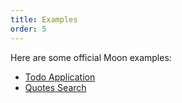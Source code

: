 ```yaml
---
title: Examples
order: 5
---
```


Here are some official Moon examples:

* [Todo Application](/play)
* <a href="/play#const%20items%20%3D%20%5B%22Don't%20worry%20about%20what%20anybody%20else%20is%20going%20to%20do.%20The%20best%20way%20to%20predict%20the%20future%20is%20to%20invent%20it.%22%2C%22Premature%20optimization%20is%20the%20root%20of%20all%20evil%20(or%20at%20least%20most%20of%20it)%20in%20programming.%22%2C%22Lisp%20has%20jokingly%20been%20called%20%5C%22the%20most%20intelligent%20way%20to%20misuse%20a%20computer%5C%22.%20I%20think%20that%20description%20is%20a%20great%20compliment%20because%20it%20transmits%20the%20full%20flavor%20of%20liberation%3A%20it%20has%20assisted%20a%20number%20of%20our%20most%20gifted%20fellow%20humans%20in%20thinking%20previously%20impossible%20thoughts.%22%2C%22Keep%20away%20from%20people%20who%20try%20to%20belittle%20your%20ambitions.%20Small%20people%20always%20do%20that%2C%20but%20the%20really%20great%20make%20you%20feel%20that%20you%2C%20too%2C%20can%20become%20great.%22%2C%22What%20Paul%20does%2C%20and%20does%20very%20well%2C%20is%20to%20take%20ideas%20and%20concepts%20that%20are%20beautiful%20in%20the%20abstract%2C%20and%20brings%20them%20down%20to%20a%20real%20world%20level.%20That's%20a%20rare%20talent%20to%20find%20in%20writing%20these%20days.%22%2C%22Since%20programmers%20create%20programs%20out%20of%20nothing%2C%20imagination%20is%20our%20only%20limitation.%20Thus%2C%20in%20the%20world%20of%20programming%2C%20the%20hero%20is%20the%20one%20who%20has%20great%20vision.%20Paul%20Graham%20is%20one%20of%20our%20contemporary%20heroes.%20He%20has%20the%20ability%20to%20embrace%20the%20vision%2C%20and%20to%20express%20it%20plainly.%20His%20works%20are%20my%20favorites%2C%20especially%20the%20ones%20describing%20language%20design.%20He%20explains%20secrets%20of%20programming%2C%20languages%2C%20and%20human%20nature%20that%20can%20only%20be%20learned%20from%20the%20hacker%20experience.%20This%20book%20shows%20you%20his%20great%20vision%2C%20and%20tells%20you%20the%20truth%20about%20the%20nature%20of%20hacking.%22%2C%22To%20follow%20the%20path%3A%20look%20to%20the%20master%2C%20follow%20the%20master%2C%20walk%20with%20the%20master%2C%20see%20through%20the%20master%2C%20become%20the%20master.%22%2C%22No%20problem%20should%20ever%20have%20to%20be%20solved%20twice.%22%2C%22Attitude%20is%20no%20substitute%20for%20competence.%22%2C%22It%20is%20said%20that%20the%20real%20winner%20is%20the%20one%20who%20lives%20in%20today%20but%20able%20to%20see%20tomorrow.%22%2C%22Fools%20ignore%20complexity.%20Pragmatists%20suffer%20it.%20Some%20can%20avoid%20it.%20Geniuses%20remove%20it.%22%2C%22A%20year%20spent%20in%20artificial%20intelligence%20is%20enough%20to%20make%20one%20believe%20in%20God.%22%2C%22Dealing%20with%20failure%20is%20easy%3A%20Work%20hard%20to%20improve.%20Success%20is%20also%20easy%20to%20handle%3A%20You've%20solved%20the%20wrong%20problem.%20Work%20hard%20to%20improve.%22%2C%22Within%20a%20computer%20natural%20language%20is%20unnatural.%22%2C%22You%20think%20you%20know%20when%20you%20learn%2C%20are%20more%20sure%20when%20you%20can%20write%2C%20even%20more%20when%20you%20can%20teach%2C%20but%20certain%20when%20you%20can%20program.%22%2C%22Adapting%20old%20programs%20to%20fit%20new%20machines%20usually%20means%20adapting%20new%20machines%20to%20behave%20like%20old%20ones.%22%2C%22A%20little%20learning%20is%20a%20dangerous%20thing.%22%2C%22Computer%20science%20education%20cannot%20make%20anybody%20an%20expert%20programmer%20any%20more%20than%20studying%20brushes%20and%20pigment%20can%20make%20somebody%20an%20expert%20painter.%22%2C%22Einstein%20argued%20that%20there%20must%20be%20simplified%20explanations%20of%20nature%2C%20because%20God%20is%20not%20capricious%20or%20arbitrary.%22%2C%22Students%20should%20be%20evaluated%20on%20how%20well%20they%20can%20achieve%20the%20goals%20they%20strived%20to%20achieve%20within%20a%20realistic%20context.%20Students%20need%20to%20learn%20to%20do%20things%2C%20not%20know%20things.%22%2C%22We%20remember%20what%20we%20learn%20when%20we%20care%20about%20performing%20better%20and%20when%20we%20believe%20that%20what%20we%20have%20been%20asked%20to%20do%20is%20representative%20of%20reality.%22%2C%22There%20really%20is%20no%20learning%20without%20doing.%22%2C%22We%20really%20have%20to%20get%20over%20the%20idea%20that%20some%20stuff%20is%20just%20worth%20knowing%20even%20if%20you%20never%20do%20anything%20with%20it.%20Human%20memories%20happily%20erase%20stuff%20that%20has%20no%20purpose%2C%20so%20why%20try%20to%20fill%20up%20children's%20heads%20with%20such%20stuff%3F%22%2C%22The%20only%20problems%20we%20can%20really%20solve%20in%20a%20satisfactory%20manner%20are%20those%20that%20finally%20admit%20a%20nicely%20factored%20solution.%22%2C%22The%20best%20way%20to%20learn%20to%20live%20with%20our%20limitations%20is%20to%20know%20them.%22%2C%22This%20challenge%2C%20viz.%20the%20confrontation%20with%20the%20programming%20task%2C%20is%20so%20unique%20that%20this%20novel%20experience%20can%20teach%20us%20a%20lot%20about%20ourselves.%20It%20should%20deepen%20our%20understanding%20of%20the%20processes%20of%20design%20and%20creation%2C%20it%20should%20give%20us%20better%20control%20over%20the%20task%20of%20organizing%20our%20thoughts.%20If%20it%20did%20not%20do%20so%2C%20to%20my%20taste%20we%20should%20no%20deserve%20the%20computer%20at%20all!%20%20It%20has%20allready%20taught%20us%20a%20few%20lessons%2C%20and%20the%20one%20I%20have%20chosen%20to%20stress%20in%20this%20talk%20is%20the%20following.%20We%20shall%20do%20a%20much%20better%20programming%20job%2C%20provided%20that%20we%20approach%20the%20task%20with%20a%20full%20appreciation%20of%20its%20tremenduous%20difficulty%2C%20provided%20that%20we%20stick%20to%20modest%20and%20elegant%20programming%20languages%2C%20provided%20that%20we%20respect%20the%20intrinsec%20limitations%20of%20the%20human%20mind%20and%20approach%20the%20task%20as%20Very%20Humble%20Programmers.%22%2C%22We%20now%20come%20to%20the%20decisive%20step%20of%20mathematical%20abstraction%3A%20we%20forget%20about%20what%20the%20symbols%20stand%20for.%20...%5BThe%20mathematician%5D%20need%20not%20be%20idle%3B%20there%20are%20many%20operations%20which%20he%20may%20carry%20out%20with%20these%20symbols%2C%20without%20ever%20having%20to%20look%20at%20the%20things%20they%20stand%20for.%22%2C%22An%20expert%20is%2C%20according%20to%20my%20working%20definition%20%5C%22someone%20who%20doesn't%20need%20to%20look%20up%20answers%20to%20easy%20questions%5C%22.%22%2C%22The%20programmer%20must%20seek%20both%20perfection%20of%20part%20and%20adequacy%20of%20collection.%22%2C%22Thus%2C%20programs%20must%20be%20written%20for%20people%20to%20read%2C%20and%20only%20incidentally%20for%20machines%20to%20execute.%22%2C%22We%20control%20complexity%20by%20building%20abstractions%20that%20hide%20details%20when%20appropriate.%20We%20control%20complexity%20by%20establishing%20conventional%20interfaces%20that%20enable%20us%20to%20construct%20systems%20by%20combining%20standard%2C%20well-understood%20pieces%20in%20a%20%5C%22mix%20and%20match%5C%22%20way.%20We%20control%20complexity%20by%20establishing%20new%20languages%20for%20describing%20a%20design%2C%20each%20of%20which%20emphasizes%20particular%20aspects%20of%20the%20design%20and%20deemphasizes%20others.%22%2C%22The%20acts%20of%20the%20mind%2C%20wherein%20it%20exerts%20its%20power%20over%20simple%20ideas%2C%20are%20chiefly%20these%20three%3A%201.%20Combining%20several%20simple%20ideas%20into%20one%20compound%20one%2C%20and%20thus%20all%20complex%20ideas%20are%20made.%202.%20The%20second%20is%20bringing%20two%20ideas%2C%20whether%20simple%20or%20complex%2C%20together%2C%20and%20setting%20them%20by%20one%20another%20so%20as%20to%20take%20a%20view%20of%20them%20at%20once%2C%20without%20uniting%20them%20into%20one%2C%20by%20which%20it%20gets%20all%20its%20ideas%20of%20relations.%203.%20The%20third%20is%20separating%20them%20from%20all%20other%20ideas%20that%20accompany%20them%20in%20their%20real%20existence%3A%20this%20is%20called%20abstraction%2C%20and%20thus%20all%20its%20general%20ideas%20are%20made.%22%2C%22Lisp%20programmers%20know%20the%20value%20of%20everything%20but%20the%20cost%20of%20nothing.%22%2C%22An%20interpreter%20raises%20the%20machine%20to%20the%20level%20of%20the%20user%20program%3B%20a%20compiler%20lowers%20the%20user%20program%20to%20the%20level%20of%20the%20machine%20language.%22%2C%22Everything%20should%20be%20made%20as%20simple%20as%20possible%2C%20but%20no%20simpler.%22%2C%22The%20great%20dividing%20line%20between%20success%20and%20failure%20can%20be%20expressed%20in%20five%20words%3A%20%5C%22I%20did%20not%20have%20time.%5C%22%22%2C%22When%20your%20enemy%20is%20making%20a%20very%20serious%20mistake%2C%20don't%20be%20impolite%20and%20disturb%20him.%22%2C%22A%20charlatan%20makes%20obscure%20what%20is%20clear%3B%20a%20thinker%20makes%20clear%20what%20is%20obscure.%22%2C%22There%20are%20two%20ways%20of%20constructing%20a%20software%20design%3B%20one%20way%20is%20to%20make%20it%20so%20simple%20that%20there%20are%20obviously%20no%20deficiencies%2C%20and%20the%20other%20way%20is%20to%20make%20it%20so%20complicated%20that%20there%20are%20no%20obvious%20deficiencies.%20The%20first%20method%20is%20far%20more%20difficult.%22%2C%22And%20if%20you%20go%20too%20far%20up%2C%20abstraction-wise%2C%20you%20run%20out%20of%20oxygen.%20Sometimes%20smart%20thinkers%20just%20don't%20know%20when%20to%20stop%2C%20and%20they%20create%20these%20absurd%2C%20all-encompassing%2C%20high-level%20pictures%20of%20the%20universe%20that%20are%20all%20good%20and%20fine%2C%20but%20don't%20actually%20mean%20anything%20at%20all.%22%2C%22The%20three%20chief%20virtues%20of%20a%20programmer%20are%3A%20Laziness%2C%20Impatience%20and%20Hubris.%22%2C%22All%20non-trivial%20abstractions%2C%20to%20some%20degree%2C%20are%20leaky.%22%2C%22XML%20wasn't%20designed%20to%20be%20edited%20by%20humans%20on%20a%20regular%20basis.%22%2C%22Premature%20abstraction%20is%20an%20equally%20grevious%20sin%20as%20premature%20optimization.%22%2C%22You%20can%20have%20premature%20generalization%20as%20well%20as%20premature%20optimization.%22%2C%22He%20causes%20his%20sun%20to%20rise%20on%20the%20evil%20and%20the%20good%2C%20and%20sends%20rain%20on%20the%20righteous%20and%20the%20unrighteous.%22%2C%22A%20language%20that%20doesn't%20affect%20the%20way%20you%20think%20about%20programming%2C%20is%20not%20worth%20knowing.%22%2C%22Men%20never%20do%20evil%20so%20completely%20and%20cheerfully%20as%20when%20they%20do%20it%20from%20religious%20conviction.%22%2C%22Everybody%20makes%20their%20own%20fun.%20If%20you%20don't%20make%20it%20yourself%2C%20it%20ain't%20fun%3B%20it's%20entertainment.%22%2C%22If%20we%20wish%20to%20count%20lines%20of%20code%2C%20we%20should%20not%20regard%20them%20as%20*lines%20produced*%20but%20as%20*lines%20spent*.%22%2C%22Sometimes%20a%20man%20with%20too%20broad%20a%20perspective%20reveals%20himself%20as%20having%20no%20real%20perspective%20at%20all.%20A%20man%20who%20tries%20too%20hard%20to%20see%20every%20side%20may%20be%20a%20man%20who%20is%20trying%20to%20avoid%20choosing%20any%20side.%20A%20man%20who%20tries%20too%20hard%20to%20seek%20a%20deeper%20truth%20may%20be%20trying%20to%20hide%20from%20the%20truth%20he%20already%20knows.%20%20That%20is%20not%20a%20sign%20of%20intellectual%20sophistication%20and%20%5C%22great%20thinking%5C%22.%20It%20is%20a%20demonstration%20of%20moral%20degeneracy%20and%20cowardice.%22%2C%22Omit%20needless%20words.%22%2C%22I%20have%20never%20met%20a%20man%20so%20ignorant%20that%20I%20couldn't%20learn%20something%20from%20him.%22%2C%22Philosophy%3A%20the%20finding%20of%20bad%20reasons%20for%20what%20one%20believes%20by%20instinct.%22%2C%22Of%20all%20tyrannies%20a%20tyranny%20sincerely%20exercised%20for%20the%20good%20of%20its%20victims%20may%20be%20the%20most%20oppressive.%20It%20may%20be%20better%20to%20live%20under%20robber%20barons%20than%20under%20omnipotent%20moral%20busybodies%2C%20The%20robber%20baron's%20cruelty%20may%20sometimes%20sleep%2C%20his%20cupidity%20may%20at%20some%20point%20be%20satiated%3B%20but%20those%20who%20torment%20us%20for%20own%20good%20will%20torment%20us%20without%20end%2C%20for%20they%20do%20so%20with%20the%20approval%20of%20their%20own%20conscience.%22%2C%22Fools!%20Don't%20they%20know%20that%20tears%20are%20a%20woman's%20most%20effective%20weapon%3F%22%2C%22It's%20like%20a%20condom%3B%20I'd%20rather%20have%20it%20and%20not%20need%20it%20than%20need%20it%20and%20not%20have%20it.%22%2C%22C%2B%2B%20is%20history%20repeated%20as%20tragedy.%20Java%20is%20history%20repeated%20as%20farce.%22%2C%22Simplicity%20takes%20effort.%20Genius%2C%20even.%22%2C%22Show%2C%20don't%20tell.%22%2C%22In%20God%20I%20trust%3B%20I%20will%20not%20be%20afraid.%20What%20can%20mortal%20man%20do%20to%20me%3F%22%2C%22Linux%20is%20only%20free%20if%20your%20time%20has%20no%20value.%22%2C%22Code%20is%20poetry.%22%2C%22If%20you%20choose%20not%20to%20decide%2C%20you%20still%20have%20made%20a%20choice.%22%2C%22Civilization%20advances%20by%20extending%20the%20number%20of%20important%20operations%20which%20we%20can%20perform%20without%20thinking%20about%20them.%22%2C%22The%20function%20of%20wisdom%20is%20to%20discriminate%20between%20good%20and%20evil.%22%2C%22The%20reason%20to%20do%20animation%20is%20caricature.%20Good%20caricature%20picks%20out%20the%20essense%20of%20the%20statement%20and%20removes%20everything%20else.%20It's%20not%20simply%20about%20reproducing%20reality%3B%20It's%20about%20bumping%20it%20up.%22%2C%22Mistakes%20were%20made.%22%2C%22I%20would%20rather%20be%20an%20optimist%20and%20be%20wrong%20than%20a%20pessimist%20who%20proves%20to%20be%20right.%20The%20former%20sometimes%20wins%2C%20but%20never%20the%20latter.%22%2C%22What%20is%20truth%3F%22%2C%22Life%20moves%20pretty%20fast.%20If%20you%20don't%20stop%20and%20look%20around%20once%20in%20a%20while%2C%20you%20could%20miss%20it.%22%2C%22Lisp%20is%20worth%20learning%20for%20the%20profound%20enlightenment%20experience%20you%20will%20have%20when%20you%20finally%20get%20it%3B%20that%20experience%20will%20make%20you%20a%20better%20programmer%20for%20the%20rest%20of%20your%20days%2C%20even%20if%20you%20never%20actually%20use%20Lisp%20itself%20a%20lot.%22%2C%22Any%20sufficiently%20complicated%20C%20or%20Fortran%20program%20contains%20an%20ad%20hoc%2C%20informally%20specified%2C%20bug-ridden%2C%20slow%20implementation%20of%20half%20of%20Common%20Lisp.%22%2C%22I%20was%20talking%20recently%20to%20a%20friend%20who%20teaches%20at%20MIT.%20His%20field%20is%20hot%20now%20and%20every%20year%20he%20is%20inundated%20by%20applications%20from%20would-be%20graduate%20students.%20%5C%22A%20lot%20of%20them%20seem%20smart%2C%5C%22%20he%20said.%20%5C%22What%20I%20can't%20tell%20is%20whether%20they%20have%20any%20kind%20of%20taste.%5C%22%22%2C%22The%20direct%20pursuit%20of%20happiness%20is%20a%20recipe%20for%20an%20unhappy%20life.%22%2C%22It's%20no%20trick%20for%20talented%20people%20to%20be%20interesting%2C%20but%20it's%20a%20gift%20to%20be%20interested.%20We%20want%20an%20organization%20filled%20with%20interested%20people.%22%2C%22Why%20teach%20drawing%20to%20accountants%3F%20Because%20drawing%20class%20doesn't%20just%20teach%20people%20to%20draw.%20It%20teaches%20them%20to%20be%20more%20observant.%20There's%20no%20company%20on%20earth%20that%20wouldn't%20benefit%20from%20having%20people%20become%20more%20observant.%22%2C%22All%20problems%20in%20computer%20science%20can%20be%20solved%20by%20another%20level%20of%20indirection.%22%2C%22A%20designer%20knows%20he%20has%20arrived%20at%20perfection%20not%20when%20there%20is%20no%20longuer%20anything%20to%20add%2C%20but%20when%20there%20is%20no%20longuer%20anything%20to%20take%20away.%22%2C%22For%20the%20things%20we%20have%20to%20learn%20before%20we%20can%20do%20them%2C%20we%20learn%20by%20doing%20them.%22%2C%22There%20are%20many%20ways%20to%20avoid%20success%20in%20life%2C%20but%20the%20most%20sure-fire%20just%20might%20be%20procrastination.%22%2C%22PI%20seconds%20is%20a%20nanocentury.%22%2C%22A%20non%20negative%20binary%20integer%20value%20x%20is%20a%20power%20of%202%20iff%20(x%20%26%20(x-1))%20is%200%20using%202's%20complement%20arithmetic.%22%2C%22While%20I%E2%80%99ve%20always%20appreciated%20beautiful%20code%2C%20I%20share%20Jonathan%E2%80%99s%20concern%20about%20studying%20it%20too%20much.%20I%20think%20studying%20beauty%20in%20music%20and%20painting%20has%20led%20us%20to%20modern%20classical%20music%20and%20painting%20that%20the%20majority%20of%20us%20just%20don%E2%80%99t%20get.%20Beauty%20can%20be%20seen%20when%20it%20emerges%2C%20but%20isn%E2%80%99t%20something%20to%20strive%20for%20in%20isolation%20of%20a%20larger%20context.%20In%20the%20software%20world%2C%20the%20larger%20context%20would%20be%20the%20utility%20of%20the%20software%20to%20the%20end%20user.%22%2C%22Dont%20give%20users%20the%20opportunity%20to%20lock%20themselves.%22%2C%22Any%20fool%20can%20make%20the%20simple%20complex%2C%20only%20a%20smart%20person%20can%20make%20the%20complex%20simple.%22%2C%22To%20do%20something%20well%20you%20have%20to%20love%20it.%20So%20to%20the%20extent%20you%20can%20preserve%20hacking%20as%20something%20you%20love%2C%20you're%20likely%20to%20do%20it%20well.%20Try%20to%20keep%20the%20sense%20of%20wonder%20you%20had%20about%20programming%20at%20age%2014.%20If%20you're%20worried%20that%20your%20current%20job%20is%20rotting%20your%20brain%2C%20it%20probably%20is.%22%2C%22-%20If%20you%20give%20him%20a%20penny%20for%20his%20thoughts%2C%20you'd%20get%20change.%20-%20Not%20the%20sharpest%20knife%20in%20the%20drawer.%20-%20A%20prime%20candidate%20for%20natural%20deselection.%22%2C%22What%20I%20didn't%20understand%20was%20that%20the%20value%20of%20some%20new%20acquisition%20wasn't%20the%20difference%20between%20its%20retail%20price%20and%20what%20I%20paid%20for%20it.%20It%20was%20the%20value%20I%20derived%20from%20it.%20Stuff%20is%20an%20extremely%20illiquid%20asset.%20Unless%20you%20have%20some%20plan%20for%20selling%20that%20valuable%20thing%20you%20got%20so%20cheaply%2C%20what%20difference%20does%20it%20make%20what%20it's%20%5C%22worth%3F%5C%22%20The%20only%20way%20you're%20ever%20going%20to%20extract%20any%20value%20from%20it%20is%20to%20use%20it.%20And%20if%20you%20don't%20have%20any%20immediate%20use%20for%20it%2C%20you%20probably%20never%20will.%22%2C%22Only%20bad%20designers%20blame%20their%20failings%20on%20the%20users.%22%2C%22Humans%20aren't%20rational.%20They%20rationalize.%20And%20I%20don't%20just%20mean%20%5C%22some%20of%20them%5C%22%20or%20%5C%22other%20people%5C%22.%20I'm%20talking%20about%20everyone.%20We%20have%20a%20%5C%22logic%20engine%5C%22%20in%20our%20brains%2C%20but%20for%20the%20most%20part%2C%20it's%20not%20the%20one%20in%20the%20driver's%20seat.%22%2C%22What%20do%20Americans%20look%20for%20in%20a%20car%3F%20I've%20heard%20many%20answers%20when%20I've%20asked%20this%20question.%20The%20answers%20include%20excellent%20safety%20ratings%2C%20great%20gas%20mileage%2C%20handling%2C%20and%20cornering%20ability%2C%20among%20others.%20I%20don't%20believe%20any%20of%20these.%20That's%20because%20the%20first%20principle%20of%20the%20Culture%20Code%20is%20that%20the%20only%20effective%20way%20to%20understand%20what%20people%20truly%20mean%20is%20to%20ignore%20what%20they%20say.%20This%20is%20not%20to%20suggest%20that%20people%20intentionally%20lie%20or%20misrepresent%20themselves.%20What%20it%20means%20is%20that%2C%20when%20asked%20direct%20questions%20about%20their%20interests%20and%20preferences%2C%20people%20tend%20to%20give%20answers%20they%20believe%20the%20questioner%20wants%20to%20hear.%20Again%2C%20this%20is%20not%20because%20they%20intend%20to%20mislead.%20It%20is%20because%20people%20respond%20to%20these%20questions%20with%20their%20cortexes%2C%20the%20parts%20of%20their%20brains%20that%20control%20intelligence%20rather%20than%20emotion%20or%20instinct.%20They%20ponder%20a%20question%2C%20they%20process%20a%20question%2C%20and%20when%20they%20deliver%20an%20answer%2C%20it%20is%20the%20product%20of%20deliberation.%20They%20believe%20they%20are%20telling%20the%20truth.%20A%20lie%20detector%20would%20confirm%20this.%20In%20most%20cases%2C%20however%2C%20they%20aren't%20saying%20what%20they%20mean.%22%2C%22When%20all%20you%20have%20is%20a%20hammer%2C%20everything%20looks%20like%20a%20nail.%22%2C%22Good%20coders%20code%2C%20great%20reuse.%22%2C%22The%20lesson%20of%20the%20story%20might%20appear%20to%20be%20that%20self-interested%20and%20ambitious%20people%20in%20power%20are%20often%20the%20cause%20of%20wastefulness%20in%20developing%20countries.%20But%20self-interested%20and%20ambitious%20people%20are%20in%20positions%20of%20power%2C%20great%20and%20small%2C%20all%20over%20the%20world.%20In%20many%20places%2C%20they%20are%20restrained%20by%20the%20law%2C%20the%20press%2C%20and%20democratic%20opposition.%20Cameroon's%20tragedy%20is%20that%20there%20is%20nothing%20to%20hold%20self-interest%20in%20check.%22%2C%22To%20solve%20your%20problems%20you%20must%20learn%20new%20skills%2C%20adapt%20new%20thought%20patterns%2C%20and%20become%20a%20different%20person%20than%20you%20were%20before%20that%20problem.%20%20God%20has%20crafted%20you%20for%20success.%20In%20the%20middle%20of%20every%20adversity%20lie%20your%20best%20opportunities.%20Discover%20it%2C%20build%20upon%20it%20and%20move%20forward%20in%20your%20journey%20to%20live%20an%20extraordinary%20life.%20%20You%20owe%20it%20to%20yourself%20to%20live%20a%20great%20life.%20Don%E2%80%99t%20let%20negative%20thoughts%20pull%20you%20down.%20Be%20grateful%20and%20open%20to%20learn%20and%20grow.%22%2C%22If%20there%20is%20a%20will%2C%20there%20is%20a%20way.%22%2C%22Having%20large%20case%20statements%20in%20an%20object-oriented%20language%20is%20a%20sure%20sign%20your%20design%20is%20flawed.%22%2C%22Being%20a%20programmer%20is%20the%20same%20way.%20The%20only%20way%20to%20be%20a%20good%20programmer%20is%20to%20write%20code.%20When%20you%20realize%20you%20haven't%20been%20writing%20much%20code%20lately%2C%20and%20it%20seems%20like%20all%20you%20do%20is%20brag%20about%20code%20you%20wrote%20in%20the%20past%2C%20and%20people%20start%20looking%20at%20you%20funny%20while%20you're%20shooting%20your%20mouth%20off%2C%20realize%20it's%20because%20they%20know.%20They%20might%20not%20even%20know%20they%20know%2C%20but%20they%20know.%20So%2C%20yes%2C%20doing%20what%20you%20love%20brings%20success%2C%20and%20by%20all%20means%2C%20throw%20yourself%20a%20nice%20big%20party%2C%20buy%20yourself%20a%20nice%20car%2C%20soak%20up%20the%20adulation%20of%20an%20adoring%20crowd.%20Then%20shut%20the%20fuck%20up%20and%20get%20back%20to%20work.%22%2C%22Another%20feature%20about%20this%20guy%20is%20his%20low%20threshold%20of%20boredom.%20He'll%20pick%20up%20on%20a%20task%20and%20work%20frantically%20at%20it%2C%20accomplishing%20wonders%20in%20a%20short%20time%20and%20then%20get%20bored%20and%20drop%20it%20before%20its%20properly%20finished.%20He'll%20do%20nothing%20but%20strum%20his%20guitar%20and%20lie%20around%20in%20bed%20for%20several%20days%20after.%20%20Thats%20also%20part%20of%20the%20pattern%20too%3B%20periods%20of%20frenetic%20activity%20followed%20by%20periods%20of%20melancholia%2C%20withdrawal%20and%20inactivity.%20This%20is%20a%20bipolar%20personality.%22%2C%22My%20dream%20is%20that%20people%20adopt%20it%20on%20its%20own%20merits.%20We're%20not%20trying%20to%20bend%20Ruby%20on%20Rails%20to%20fit%20the%20enterprise%2C%20we're%20encouraging%20enterprises%20to%20bend%20to%20Ruby%20on%20Rails.%20Come%20if%20you%20like%20it%2C%20stay%20away%20if%20you%20don't.%20We're%20not%20going%20head%20over%20heels%20to%20accommodate%20the%20enterprise%20or%20to%20lure%20them%20away%20from%20Java.%20That's%20how%20you%20end%20up%20with%20Java%2C%20if%20you%20start%20bending%20to%20special%20interest%20groups.%22%2C%22New%20eyes%20have%20X-ray%20vision.%20%20%5Bsomeone%20that%20hasn't%20written%20it%20is%20more%20likely%20to%20spot%20the%20bug.%20%5C%22someone%5C%22%20can%20be%20you%20after%20a%20break%5D%22%2C%22So%20-%20what%20are%20the%20most%20important%20problems%20in%20software%20engineering%3F%20I%E2%80%99d%20answer%20%E2%80%9Cdealing%20with%20complexity%E2%80%9D.%22%2C%22So%20the%20mere%20constraint%20of%20staying%20in%20regular%20contact%20with%20us%20will%20push%20you%20to%20make%20things%20happen%2C%20because%20otherwise%20you'll%20be%20embarrassed%20to%20tell%20us%20that%20you%20haven't%20done%20anything%20new%20since%20the%20last%20time%20we%20talked.%22%2C%22The%20choice%20of%20the%20university%20is%20mostly%20important%20for%20the%20piece%20of%20paper%20you%20get%20at%20the%20end.%20The%20education%20you%20get%20depends%20on%20you.%22%2C%22Remember%20that%20you%20are%20humans%20in%20the%20first%20place%20and%20only%20after%20that%20programmers.%22%2C%22Humans%20differ%20from%20animals%20to%20the%20degree%20that%20they%20are%20not%20merely%20an%20end%20result%20of%20their%20conditioning%2C%20but%20are%20able%20to%20reflect%20on%20their%20experiences%20and%20strategies%2C%20and%20apply%20insight%20to%20make%20changes%20in%20the%20way%20they%20live%20to%20modify%20the%20outcome.%22%2C%22As%20builders%20and%20creators%20finding%20the%20perfect%20solution%20should%20not%20be%20our%20main%20goal.%20We%20should%20find%20the%20perfect%20problem.%22%2C%22Just%20like%20carpentry%2C%20measure%20twice%20cut%20once.%22%2C%22The%20good%20thing%20about%20reinventing%20the%20wheel%20is%20that%20you%20get%20a%20round%20one.%22%2C%22I%20feel%20it%20is%20everybodies%20obligation%20to%20reach%20for%20the%20best%20in%20themselves%20and%20use%20that%20for%20the%20interest%20of%20mankind.%22%2C%22Abstraction%20is%20a%20form%20of%20data%20compression%3A%20absolutely%20necessary%2C%20because%20human%20short-term%20memory%20is%20so%20small%2C%20but%20the%20critically%20important%20aspect%20of%20abstraction%20is%20the%20algorithm%20that%20gets%20you%20from%20the%20name%20back%20to%20the%20%5C%22uncompressed%5C%22%20details.%22%2C%22Have%20you%20ever%20noticed%20that%20when%20you%20sit%20down%20to%20write%20something%2C%20half%20the%20ideas%20that%20end%20up%20in%20it%20are%20ones%20you%20thought%20of%20while%20writing%20it%3F%20The%20same%20thing%20happens%20with%20software.%20Working%20to%20implement%20one%20idea%20gives%20you%20more%20ideas.%22%2C%22In%20general%2C%20we%20can%20think%20of%20data%20as%20defined%20by%20some%20collection%20of%20selectors%20and%20constructors%2C%20together%20with%20specified%20conditions%20that%20these%20procedures%20must%20fulfill%20in%20order%20to%20be%20a%20valid%20representation.%22%2C%22Resume%20writing%20is%20just%20like%20dating%2C%20or%20applying%20for%20a%20bank%20loan%2C%20in%20that%20nobody%20wants%20you%20if%20you're%20desperate.%22%2C%22Mastering%20isn%E2%80%99t%20a%20survival%20instinct%3B%20it%E2%80%99s%20an%20urge%20to%20excel.%20Mastering%20is%20one%20of%20the%20experiences%20that%20delineates%20us%20from%20animals.%20It%20is%20striving%20to%20be%20more%20tomorrow%20than%20we%20are%20today%3B%20to%20perfectly%20pitch%20the%20ball%20over%20home%20plate%3B%20to%20craft%20the%20perfect%20sentence%20in%20an%20article%3B%20to%20open%20the%20oven%20and%20feel%20the%20warm%2C%20richly-scented%20cloud%20telling%20you%20dinner%20is%20going%20to%20be%20absolutely%20extraordinary.%20We%20humans%20crave%20perfection%2C%20to%20be%20masters%20of%20our%20domain%2C%20to%20distinguish%20ourselves%20by%20sheer%20skill%20and%20prowess.%22%2C%22It(mastering)%E2%80%99s%20knowing%20what%20you%20are%20doing.%22%2C%22Well%20then.%20How%20could%20you%20possibly%20live%20without%20automated%20refactoring%20tools%3F%20How%20else%20could%20you%20coordinate%20the%20caterpillar-like%20motions%20of%20all%20Java%E2%80%99s%20identical%20tiny%20legs%2C%20its%20thousands%20of%20similar%20parts%3F%20I%E2%80%99ll%20tell%20you%20how%3A%20Ruby%20is%20a%20butterfly.%22%2C%22You%20will%20never%20become%20a%20Great%20Programmer%20until%20you%20acknowledge%20that%20you%20will%20always%20be%20a%20Terrible%20Programmer.%20You%20will%20remain%20a%20Great%20Programmer%20for%20only%20as%20long%20as%20you%20acknowledge%20that%20you%20are%20still%20a%20Terrible%20Programmer.%22%2C%22If%20I%20tell%20you%20I'm%20good%2C%20you%20would%20probably%20think%20I'm%20boasting.%20If%20I%20tell%20you%20I'm%20no%20good%2C%20you%20know%20I'm%20lying.%22%2C%22Let%20me%20try%20to%20get%20this%20straight%3A%20Lisp%20is%20a%20language%20for%20describing%20algorithms.%20This%20was%20JohnMcCarthy's%20original%20purpose%2C%20anyway%3A%20to%20build%20something%20more%20convenient%20than%20a%20Turing%20machine.%20Lisp%20is%20not%20about%20file%2C%20socket%20or%20GUI%20programming%20-%20Lisp%20is%20about%20expressive%20power.%20(For%20example%2C%20you%20can%20design%20multiple%20object%20systems%20for%20Lisp%2C%20in%20Lisp.%20Or%20implement%20the%20now-fashionable%20AOP.%20Or%20do%20arbitrary%20transformations%20on%20parsed%20source%20code.)%20If%20you%20don't%20value%20expressive%20power%2C%20Lisp%20ain't%20for%20you.%20I%2C%20personally%2C%20would%20prefer%20Lisp%20to%20not%20become%20mainstream%3A%20this%20would%20necessarily%20involve%20a%20dumbing%20down.%22%2C%22If%20something%20isn%E2%80%99t%20working%2C%20you%20need%20to%20look%20back%20and%20figure%20out%20what%20got%20you%20excited%20in%20the%20first%20place.%22%2C%22Pay%20attention%20to%20opportunity%20cost%20at%20all%20times.%20Doing%20one%20thing%20means%20not%20doing%20other%20things.%20This%20is%20a%20form%20of%20risk%20that%20is%20very%20easy%20to%20ignore%2C%20to%20your%20detriment.%22%2C%22Seize%20any%20opportunity%2C%20or%20anything%20that%20looks%20like%20opportunity.%20They%20are%20rare%2C%20much%20rarer%20than%20you%20think...%22%2C%22I%20think%20that%20a%20lot%20of%20programmers%20are%20ignoring%20an%20important%20point%20when%20people%20talk%20about%20reducing%20code%20repetition%20on%20large%20projects.%20Part%20of%20the%20idea%20is%20that%20large%20projects%20are%20intrinsically%20*wrong*.%20That%20you%20should%20be%20looking%20at%20making%20a%20number%20of%20smaller%20projects%20that%20are%20composable%2C%20even%20if%20you%20never%20end%20up%20reusing%20one%20of%20those%20smaller%20projects%20elsewhere.%22%2C%22We%20tend%20to%20seek%20easy%2C%20single-factor%20explanations%20of%20success.%20For%20most%20important%20things%2C%20though%2C%20success%20actually%20requires%20avoiding%20many%20separate%20causes%20of%20failure.%22%2C%22Things%20which%20matter%20most%20must%20never%20be%20at%20the%20mercy%20of%20things%20which%20matter%20least.%22%2C%22I%20think%20the%20root%20of%20your%20mistake%20is%20saying%20that%20macros%20don't%20scale%20to%20larger%20groups.%20The%20real%20truth%20is%20that%20macros%20don't%20scale%20to%20stupider%20groups.%22%2C%22Argue%20with%20idiots%2C%20and%20you%20become%20an%20idiot.%20If%20you%20compete%20with%20slaves%20you%20become%20a%20slave.%22%2C%22Always%20dive%20down%20into%20a%20problem%20and%20get%20your%20hands%20on%20the%20deepest%20issue%20behind%20the%20problem.%20All%20other%20considerations%20are%20to%20dismissed%20as%20%5C%22engineering%20details%5C%22%3B%20they%20can%20be%20sorted%20out%20after%20the%20basic%20problem%20has%20been%20solved.%22%2C%22Don't%20have%20good%20ideas%20if%20you%20aren't%20willing%20to%20be%20responsible%20for%20them.%22%2C%22It%20is%20impossible%20to%20sharpen%20a%20pencil%20with%20a%20blunt%20axe.%20It%20is%20equally%20vain%20to%20try%20to%20do%20it%20with%20ten%20blunt%20axes%20instead.%22%2C%22If%20we%20wish%20to%20count%20lines%20of%20code%2C%20we%20should%20not%20regard%20them%20as%20lines%20produced%20but%20as%20lines%20spent.%22%2C%22The%20most%20damaging%20phrase%20in%20the%20language%20is%2C%20It's%20always%20been%20done%20that%20way.%22%2C%22Getting%20back%20to%20failing%20early%2C%20I've%20learned%20it's%20important%20to%20completely%20fail.%20Get%20fired.%20Shoot%20the%20project%2C%20then%20burn%20its%20corpse.%20Melt%20the%20CVS%20repository%20and%20microwave%20the%20backup%20CDs.%20When%20things%20go%20wrong%2C%20I've%20often%20tried%20to%20play%20the%20hero%20from%20start%20to%20finish.%20Guess%20what%3F%20Some%20projects%20are%20doomed%20no%20matter%20what.%20Some%20need%20skills%20I%20don't%20possess.%20And%20some%20need%20a%20fresh%20face.%22%2C%22The%20only%20thing%20a%20man%20should%20ever%20be%20100%25%20convinced%20of%20is%20his%20own%20ignorance.%22%2C%22The%20best%20people%20and%20organizations%20have%20the%20attitude%20of%20wisdom%3A%20The%20courage%20to%20act%20on%20what%20they%20know%20right%20now%20and%20the%20humility%20to%20change%20course%20when%20they%20find%20better%20evidence.%20The%20quest%20for%20management%20magic%20and%20breakthrough%20ideas%20is%20overrated%3B%20being%20a%20master%20of%20the%20obvious%20is%20underrated.%20Jim%20Maloney%20is%20right%3A%20Work%20is%20an%20overrated%20activity%22%2C%22In%20theory%2C%20there%E2%80%99s%20no%20difference%20between%20theory%20and%20practice.%20But%20in%20practice%2C%20there%20is.%22%2C%22Act%20from%20reason%2C%20and%20failure%20makes%20you%20rethink%20and%20study%20harder.%20Act%20from%20faith%2C%20and%20failure%20makes%20you%20blame%20someone%20and%20push%20harder.%22%2C%22Measure%20everything%20you%20can%20about%20the%20product%2C%20and%20you'll%20start%20seeing%20patterns.%22%2C%22Quality%20of%20the%20people%20is%20better%20than%20the%20quality%20of%20the%20business%20idea.%20Crappy%20people%20can%20screw%20up%20the%20best%20idea%20in%20the%20world.%22%2C%22The%20only%20constant%20in%20the%20world%20of%20hi-tech%20is%20change.%22%2C%22Write%20it%20properly%20first.%20It's%20easier%20to%20make%20a%20correct%20program%20fast%2C%20than%20to%20make%20a%20fast%20program%20correct.%22%2C%22You%20can%E2%80%99t%20get%20to%20version%20500%20if%20you%20don%E2%80%99t%20start%20with%20a%20version%201.%22%2C%22The%20wonderful%20and%20frustrating%20thing%20about%20understanding%20yourself%20is%20that%20nobody%20can%20do%20it%20for%20you.%22%2C%22When%20you%20have%20eliminated%20the%20impossible%2C%20whatever%20remains%2C%20however%20improbable%2C%20must%20be%20the%20truth.%22%2C%22In%20order%20to%20understand%20what%20another%20person%20is%20saying%2C%20you%20must%20assume%20that%20it%20is%20true%20and%20try%20to%20find%20out%20what%20it%20could%20be%20true%20of.%22%2C%22A%C2%A0journey%C2%A0of%C2%A0a%C2%A0thousand%C2%A0miles%C2%A0must%C2%A0begin%C2%A0with%C2%A0a%C2%A0single%C2%A0step.%22%2C%22C%E2%80%99s%20great%20for%20what%20it%E2%80%99s%20great%20for.%22%2C%22There%20is%20one%20meaning%20%5Bfor%20static%20in%20C%5D%3A%20a%20global%20variable%20that%20is%20invisible%20outside%20the%20current%20scope%2C%20be%20it%20a%20function%20or%20a%20file.%22%2C%22Processors%20don't%20get%20better%20so%20that%20they%20can%20have%20more%20free%20time.%20Processors%20get%20better%20so%20_you_%20can%20have%20more%20free%20time.%22%2C%22Understanding%20why%20C%2B%2B%20is%20the%20way%20it%20is%20helps%20a%20programmer%20use%20it%20well.%20A%20deep%20understanding%20of%20a%20tool%20is%20essential%20for%20an%20expert%20craftsman.%22%2C%22No%20art%2C%20however%20minor%2C%20demands%20less%20than%20total%20dedication%20if%20you%20want%20to%20excel%20in%20it.%22%2C%22The%20minute%20you%20put%20the%20blame%20on%20someone%20else%20you%E2%80%99ve%20switch%20things%20from%20being%20a%20problem%20you%20can%20control%20to%20a%20problem%20outside%20of%20your%20control.%22%2C%22State%20is%20the%20root%20of%20all%20evil.%20In%20particular%20functions%20with%20side%20effects%20should%20be%20avoided.%22%2C%22It%20is%20better%20to%20be%20quiet%20and%20thought%20a%20fool%20than%20to%20open%20your%20mouth%20and%20remove%20all%20doubt.%22%2C%22A%20tail%20call%20allows%20a%20function%20to%20return%20the%20result%20of%20another%20function%20without%20leaving%20an%20entry%20on%20the%20stack.%20Tail%20recursion%20is%20a%20specific%20case%20of%20tail%20calling.%22%2C%22Simplicity%20means%20the%20achievement%20of%20maximum%20effect%20with%20minimum%20means.%22%2C%22Normality%20is%20the%20route%20to%20nowhere.%22%2C%22The%20problem%20is%20that%20Microsoft%20just%20has%20no%20taste.%20And%20I%20don't%20mean%20that%20in%20a%20small%20way%2C%20I%20mean%20that%20in%20a%20big%20way.%22%2C%22Do%20you%20want%20to%20sell%20sugared%20water%20all%20your%20life%20or%20do%20you%20want%20to%20change%20the%20world%3F%22%2C%221%20-%20Creativity%20and%20innovation%20always%20build%20on%20the%20past.%202%20-%20The%20past%20always%20tries%20to%20control%20the%20creativity%20that%20builds%20on%20it.%203%20-%20Free%20societies%20enable%20the%20future%20by%20limiting%20the%20past.%204%20-%20Ours%20is%20less%20and%20less%20a%20free%20society.%22%2C%22Good%20work%20is%20no%20done%20by%20%E2%80%98humble%E2%80%99%20men.%22%2C%22Simplicity%20and%20pragmatism%20beat%20complexity%20and%20theory%20any%20day.%22%2C%22The%20proof%20is%20by%20reductio%20ad%20absurdum%2C%20and%20reductio%20ad%20absurdum%2C%20which%20Euclid%20loved%20so%20much%2C%20is%20one%20of%20a%20mathematician%E2%80%99s%20finest%20weapons.%20It%20is%20a%20far%20finer%20gambit%20than%20any%20chess%20gambit%3A%20a%20chess%20player%20may%20offer%20the%20sacrifice%20of%20a%20pawn%20or%20even%20a%20piece%2C%20but%20a%20mathematician%20offers%20the%20game.%22%2C%22Remember%2C%20always%20be%20yourself%20...%20unless%20you%20suck!%22%2C%22All%20great%20things%20require%20great%20dedication.%22%2C%22I'm%20always%20happy%20to%20trade%20performance%20for%20readability%20as%20long%20as%20the%20former%20isn't%20already%20scarce.%22%2C%22You%20have%20to%20write%20for%20your%20audience.%20I%20would%20never%20write%20(1..5).map%20%26'*2'%20in%20Java%20when%20I%20could%20write%20ListFactoryFactory.getListFactoryFromResource(%20new%20ResourceName('com.javax.magnitudes.integers').%20setLowerBound(1).setUpperBound(5).setStep(1).applyFunctor(%20new%20Functor%20()%20%7B%20public%20void%20eval%20(x)%20%7B%20return%20x%20*%202%3B%20%7D%20%7D))%20I'm%20simplifying%2C%20of%20course%2C%20I've%20left%20out%20the%20security%20and%20logging%20wrappers.%22%2C%22The%20definition%20of%20insanity%20is%20doing%20the%20same%20thing%20over%20and%20over%20again%20and%20expecting%20different%20results.%22%2C%22A%C2%A0no%C2%A0uttered%C2%A0from%C2%A0the%C2%A0deepest%C2%A0conviction%C2%A0is%20better%20than%20a%20yes%20merely%20uttered%20to%20please%20or%20what%20is%20worse%2C%20to%20avoid%20trouble.%22%2C%22I%20think%20it%20is%20wise%2C%20and%20only%20honest%2C%20to%20warn%20you%20that%20my%20goal%20is%20immodest.%20It%20is%20not%20my%20purpose%20to%20%5C%22transfer%20knowledge%5C%22%20to%20you%20that%2C%20subsequently%2C%20you%20can%20forget%20again.%20My%20purpose%20is%20no%20less%20than%20to%20effectuate%20in%20each%20of%20you%20a%20noticeable%2C%20irreversable%20change.%20I%20want%20you%20to%20gain%2C%20for%20the%20rest%20of%20your%20lives%2C%20the%20insight%20that%20beautiful%20proofs%20are%20not%20%5C%22found%5C%22%20by%20trial%20anf%20error%20but%20are%20the%20result%20of%20a%20consciously%20applied%20design%20discipline.%20I%20want%20you%20to%20raise%20your%20quality%20standards.%20I%20mean%2C%20if%2010%20years%20from%20now%2C%20when%20you%20are%20doing%20something%20quick%20and%20dirty%2C%20you%20suddenly%20visualize%20that%20I%20am%20looking%20over%20your%20shoulders%20and%20say%20to%20yourself%20%5C%22Dijkstra%20would%20not%20have%20liked%20this%5C%22%2C%20well%2C%20that%20would%20be%20enough%20immortality%20for%20me.%22%2C%22The%20general%20principle%20for%20complexity%20design%20is%20this%3A%20Think%20locally%2C%20act%20locally.%22%2C%22Programming%20is%20the%20art%20of%20figuring%20out%20what%20you%20want%20so%20precisely%20that%20even%20a%20machine%20can%20do%20it.%22%2C%22Hence%20my%20urgent%20advice%20to%20all%20of%20you%20to%20reject%20the%20morals%20of%20the%20bestseller%20society%20and%20to%20find%2C%20to%20start%20with%2C%20your%20reward%20in%20your%20own%20fun.%20This%20is%20quite%20feasible%2C%20for%20the%20challenge%20of%20simplification%20is%20so%20fascinating%20that%2C%20if%20we%20do%20our%20job%20properly%2C%20we%20shall%20have%20the%20greatest%20fun%20in%20the%20world.%22%2C%22Remember%3A%20you%20are%20alone.%20Every%20time%20you%20can%20get%20help%20from%20someone%2C%20it%20is%20an%20opportunity%3A%20you%20should%20eagerly%20size%20it.%20But%20then%2C%20promptly%20return%20to%20normal%20mode%3A%20you%20are%20alone%20and%20you%20must%20be%20prepared%20to%20solve%20every%20problem%20yourself.%22%2C%22Making%20All%20Software%20Into%20Tools%20Reduces%20Risk.%22%2C%22Some%20may%20say%20Ruby%20is%20a%20bad%20rip-off%20of%20Lisp%20or%20Smalltalk%2C%20and%20I%20admit%20that.%20But%20it%20is%20nicer%20to%20ordinary%20people.%22%2C%22C%20and%20Lisp%20stand%20at%20opposite%20ends%20of%20the%20spectrum%3B%20they're%20each%20great%20at%20what%20the%20other%20one%20sucks%20at.%22%2C%22Two%20people%20should%20stay%20together%20if%20together%20they%20are%20better%20people%20than%20they%20would%20be%20individually.%22%2C%22To%20the%20optimist%2C%20the%20glass%20is%20half%20full.%20To%20the%20pessimist%2C%20the%20glass%20is%20half%20empty.%20To%20the%20engineer%2C%20the%20glass%20is%20twice%20as%20big%20as%20it%20needs%20to%20be.%22%2C%22It%20is%20practically%20impossible%20to%20teach%20good%20programming%20to%20students%20that%20have%20had%20a%20prior%20exposure%20to%20BASIC%3A%20as%20potential%20programmers%20they%20are%20mentally%20mutilated%20beyond%20hope%20of%20regeneration.%22%2C%22Whatever%20is%20worth%20doing%20at%20all%2C%20is%20worth%20doing%20well.%22%2C%22Rules%20of%20Optimization%3A%20Rule%201%3A%20Don%E2%80%99t%20do%20it.%20Rule%202%20(for%20experts%20only)%3A%20Don%E2%80%99t%20do%20it%20yet.%22%2C%22More%20computing%20sins%20are%20committed%20in%20the%20name%20of%20efficiency%20(without%20necessarily%20achieving%20it)%20than%20for%20any%20other%20single%20reason%20-%20including%20blind%20stupidity.%22%2C%22We%20should%20forget%20about%20small%20efficiencies%2C%20say%20about%2097%25%20of%20the%20time%3A%20premature%20optimization%20is%20the%20root%20of%20all%20evil.%22%2C%22The%20best%20is%20the%20enemy%20of%20the%20good.%22%2C%22The%20job%20of%20a%20leader%20today%20is%20not%20to%20create%20followers.%20It%E2%80%99s%20to%20create%20more%20leaders.%22%2C%22The%20president%20was%20visiting%20NASA%20headquarters%20and%20stopped%20to%20talk%20to%20a%20man%20who%20was%20holding%20a%20mop.%20%E2%80%9CAnd%20what%20do%20you%20do%3F%E2%80%9D%20he%20asked.%20The%20man%2C%20a%20janitor%2C%20replied%2C%20%E2%80%9CI%E2%80%99m%20helping%20to%20put%20a%20man%20on%20the%20moon%2C%20sir.%E2%80%9D%22%2C%22Only%20make%20new%20mistakes.%22%2C%22You%20can%20recognize%20truth%20by%20its%20beauty%20and%20simplicity.%20When%20you%20get%20it%20right%2C%20it%20is%20obvious%20that%20it%20is%20right.%22%2C%22Talkers%20are%20no%20good%20doers.%22%2C%22Photography%20is%20painting%20with%20light.%22%2C%22Good%20artists%20copy.%20Great%20artists%20steal.%22%2C%22A%20guideline%20in%20the%20process%20of%20stepwise%20refinement%20should%20be%20the%20principle%20to%20decompose%20decisions%20as%20much%20as%20possible%2C%20to%20untangle%20aspects%20which%20are%20only%20seemingly%20interdependent%2C%20and%20to%20defer%20those%20decisions%20which%20concern%20details%20of%20representation%20as%20long%20as%20possible.%22%2C%22Vigorous%20writing%20is%20concise.%20A%20sentence%20should%20contain%20no%20unnecessary%20words%2C%20a%20paragraph%20no%20unnecessary%20sentences%2C%20for%20the%20same%20reason%20that%20a%20drawing%20should%20have%20no%20unnecessary%20lines%20and%20a%20machine%20no%20unnecessary%20parts.%20This%20requires%20not%20that%20the%20writer%20make%20all%20sentences%20short%20or%20avoid%20all%20detail%20and%20treat%20subjects%20only%20in%20outline%2C%20but%20that%20every%20word%20tell.%22%2C%22The%20problem%20is%20that%20small%20examples%20fail%20to%20convince%2C%20and%20large%20examples%20are%20too%20big%20to%20follow.%22%2C%22We%20are%20the%20sum%20of%20our%20behaviours%3B%20excellence%20therefore%20is%20not%20an%20act%20but%20a%20habit.%22%2C%22The%20purpose%20of%20abstraction%20is%20not%20to%20be%20vague%2C%20but%20to%20create%20a%20new%20semantic%20level%20in%20which%20one%20can%20be%20absolutely%20precise.%22%2C%22Every%20man%20prefers%20belief%20to%20the%20exercise%20of%20judgment.%22%2C%22It%E2%80%99s%20hard%20to%20grasp%20abstractions%20if%20you%20don%E2%80%99t%20understand%20what%20they%E2%80%99re%20abstracting%20away%20from.%22%2C%22That%20is%20one%20of%20the%20most%20distinctive%20differences%20between%20school%20and%20the%20real%20world%3A%20there%20is%20no%20reward%20for%20putting%20in%20a%20good%20effort.%20In%20fact%2C%20the%20whole%20concept%20of%20a%20%5C%22good%20effort%5C%22%20is%20a%20fake%20idea%20adults%20invented%20to%20encourage%20kids.%20It%20is%20not%20found%20in%20nature.%22%2C%22I%20find%20that%20the%20harder%20I%20work%2C%20the%20more%20luck%20I%20seem%20to%20have.%22%2C%22Don't%20stay%20in%20bed%2C%20unless%20you%20can%20make%20money%20in%20bed.%22%2C%22If%20everything%20seems%20under%20control%2C%20you're%20not%20going%20fast%20enough.%22%2C%22Chance%20favors%20the%20prepared%20mind.%22%2C%22Controlling%20complexity%20is%20the%20essence%20of%20computer%20programming.%22%2C%22The%20function%20of%20good%20software%20is%20to%20make%20the%20complex%20appear%20to%20be%20simple.%22%2C%22Programmers%20are%20in%20a%20race%20with%20the%20Universe%20to%20create%20bigger%20and%20better%20idiot-proof%20programs%2C%20while%20the%20Universe%20is%20trying%20to%20create%20bigger%20and%20better%20idiots.%20%20So%20far%20the%20Universe%20is%20winning.%22%2C%22A%20hacker%20on%20a%20roll%20may%20be%20able%20to%20produce%E2%80%93in%20a%20period%20of%20a%20few%20months%E2%80%93something%20that%20a%20small%20development%20group%20(say%2C%207-8%20people)%20would%20have%20a%20hard%20time%20getting%20together%20over%20a%20year.%20%20IBM%20used%20to%20report%20that%20certain%20programmers%20might%20be%20as%20much%20as%20100%20times%20as%20productive%20as%20other%20workers%2C%20or%20more.%22%2C%22The%20best%20programmers%20are%20not%20marginally%20better%20than%20merely%20good%20ones.%20They%20are%20an%20order-of-magnitude%20better%2C%20measured%20by%20whatever%20standard%3A%20conceptual%20creativity%2C%20speed%2C%20ingenuity%20of%20design%2C%20or%20problem-solving%20ability.%22%2C%22A%20great%20lathe%20operator%20commands%20several%20times%20the%20wage%20of%20an%20average%20lathe%20operator%2C%20but%20a%20great%20writer%20of%20software%20code%20is%20worth%2010%2C000%20times%20the%20price%20of%20an%20average%20software%20writer.%22%2C%22Measuring%20programming%20progress%20by%20lines%20of%20code%20is%20like%20measuring%20aircraft%20building%20progress%20by%20weight.%22%2C%22First%20learn%20computer%20science%20and%20all%20the%20theory.%20%20Next%20develop%20a%20programming%20style.%20%20Then%20forget%20all%20that%20and%20just%20hack.%22%2C%22To%20iterate%20is%20human%2C%20to%20recurse%20divine.%22%2C%22The%20best%20thing%20about%20a%20boolean%20is%20even%20if%20you%20are%20wrong%2C%20you%20are%20only%20off%20by%20a%20bit.%22%2C%22Should%20array%20indices%20start%20at%200%20or%201%3F%20%20My%20compromise%20of%200.5%20was%20rejected%20without%2C%20I%20thought%2C%20proper%20consideration.%22%2C%22The%20use%20of%20COBOL%20cripples%20the%20mind%3B%20its%20teaching%20should%20therefore%20be%20regarded%20as%20a%20criminal%20offense.%22%2C%22It%20is%20practically%20impossible%20to%20teach%20good%20programming%20style%20to%20students%20that%20have%20had%20prior%20exposure%20to%20BASIC.%20%20As%20potential%20programmers%2C%20they%20are%20mentally%20mutilated%20beyond%20hope%20of%20regeneration.%22%2C%22One%20of%20the%20main%20causes%20of%20the%20fall%20of%20the%20Roman%20Empire%20was%20that%E2%80%93lacking%20zero%E2%80%93they%20had%20no%20way%20to%20indicate%20successful%20termination%20of%20their%20C%20programs.%22%2C%22Saying%20that%20Java%20is%20nice%20because%20it%20works%20on%20all%20OSes%20is%20like%20saying%20that%20anal%20sex%20is%20nice%20because%20it%20works%20on%20all%20genders.%22%2C%22If%20Java%20had%20true%20garbage%20collection%2C%20most%20programs%20would%20delete%20themselves%20upon%20execution.%22%2C%22Software%20is%20like%20sex%3A%20It%E2%80%99s%20better%20when%20it%E2%80%99s%20free.%22%2C%22Any%20code%20of%20your%20own%20that%20you%20haven%E2%80%99t%20looked%20at%20for%20six%20or%20more%20months%20might%20as%20well%20have%20been%20written%20by%20someone%20else.%22%2C%22Good%20programmers%20use%20their%20brains%2C%20but%20good%20guidelines%20save%20us%20having%20to%20think%20out%20every%20case.%22%2C%22Considering%20the%20current%20sad%20state%20of%20our%20computer%20programs%2C%20software%20development%20is%20clearly%20still%20a%20black%20art%2C%20and%20cannot%20yet%20be%20called%20an%20engineering%20discipline.%22%2C%22If%20debugging%20is%20the%20process%20of%20removing%20bugs%2C%20then%20programming%20must%20be%20the%20process%20of%20putting%20them%20in.%22%2C%22Always%20code%20as%20if%20the%20guy%20who%20ends%20up%20maintaining%20your%20code%20will%20be%20a%20violent%20psychopath%20who%20knows%20where%20you%20live.%22%2C%22Everything%20that%20can%20be%20invented%20has%20been%20invented.%22%2C%22I%20think%20there%E2%80%99s%20a%20world%20market%20for%20about%205%20computers.%22%2C%22It%20would%20appear%20that%20we%20have%20reached%20the%20limits%20of%20what%20it%20is%20possible%20to%20achieve%20with%20computer%20technology%2C%20although%20one%20should%20be%20careful%20with%20such%20statements%2C%20as%20they%20tend%20to%20sound%20pretty%20silly%20in%205%20years.%22%2C%22But%20what%20is%20it%20good%20for%3F%22%2C%22There%20is%20no%20reason%20for%20any%20individual%20to%20have%20a%20computer%20in%20his%20home.%22%2C%22640K%20ought%20to%20be%20enough%20for%20anybody.%22%2C%22Windows%20NT%20addresses%202%20Gigabytes%20of%20RAM%2C%20which%20is%20more%20than%20any%20application%20will%20ever%20need.%22%2C%22We%20will%20never%20become%20a%20truly%20paper-less%20society%20until%20the%20Palm%20Pilot%20folks%20come%20out%20with%20WipeMe%201.0.%22%2C%22If%20it%20keeps%20up%2C%20man%20will%20atrophy%20all%20his%20limbs%20but%20the%20push-button%20finger.%22%2C%22Functional%20programming%20is%20like%20describing%20your%20problem%20to%20a%20mathematician.%20%20Imperative%20programming%20is%20like%20giving%20instructions%20to%20an%20idiot.%22%2C%22Its%20a%20shame%20that%20the%20students%20of%20our%20generation%20grew%20up%20with%20windows%20and%20mice%20because%20that%20tainted%20our%20mindset%20not%20to%20think%20in%20terms%20of%20powerful%20tools.%20Some%20of%20us%20are%20just%20so%20tainted%20that%20we%20will%20never%20recover.%22%2C%22Lisp%20is%20a%20programmable%20programming%20language.%22%2C%22I%20guess%2C%20when%20you're%20drunk%2C%20every%20woman%20looks%20beautiful%20and%20every%20language%20looks%20(like)%20a%20Lisp%20%3A)%22%2C%22Many%20of%20life's%20failures%20are%20people%20who%20did%20not%20realize%20how%20close%20they%20were%20to%20success%20when%20they%20gave%20up.%22%2C%22You%20must%20always%20work%20not%20just%20within%20but%20below%20your%20means.%20If%20you%20can%20handle%20three%20elements%2C%20handle%20only%20two.%20If%20you%20can%20handle%20ten%2C%20then%20handle%20five.%20In%20that%20way%20the%20ones%20you%20do%20handle%2C%20you%20handle%20with%20more%20ease%2C%20more%20mastery%20and%20you%20create%20a%20feeling%20of%20strength%20in%20reserve.%22%2C%22When%20you%E2%80%99ve%20got%20the%20code%20all%20ripped%20apart%2C%20it%E2%80%99s%20like%20a%20car%20that%E2%80%99s%20all%20disassembled.%20You%E2%80%99ve%20got%20all%20the%20parts%20tying%20all%20over%20your%20garage%20and%20you%20have%20to%20replace%20the%20broken%20part%20or%20the%20car%20will%20never%20run.%20It%E2%80%99s%20not%20fun%20until%20the%20code%20gets%20back%20to%20the%20baseline%20again.%22%2C%22Well%2C%20if%20you%20talk%20about%20programming%20to%20a%20group%20of%20programmers%20who%20use%20the%20same%20language%2C%20they%20can%20become%20almost%20evangelistic%20about%20the%20language.%20They%20form%20a%20tight-knit%20community%2C%20hold%20to%20certain%20beliefs%2C%20and%20follow%20certain%20rules%20in%20their%20programming.%20It%E2%80%99s%20like%20a%20church%20with%20a%20programming%20language%20for%20a%20Bible.%22%2C%22It%E2%80%99s%20a%20problem%20if%20the%20design%20doesn%E2%80%99t%20let%20you%20add%20features%20at%20a%20later%20date.%20If%20you%20have%20to%20redo%20a%20program%2C%20the%20hours%20you%20spend%20can%20cause%20you%20to%20lose%20your%20competitive%20edge.%20A%20flexible%20program%20demonstrates%20the%20difference%20between%20a%20good%20designer%20and%20someone%20who%20is%20just%20getting%20a%20piece%20of%20code%20out.%22%2C%22%5BHow%20friendly%20will%20this%20machine%20be%3F%5D%20Well%2C%20I%20don%E2%80%99t%20think%20it%E2%80%99s%20a%20matter%20of%20friendliness%2C%20because%20ultimately%20if%20the%20program%20is%20going%20to%20accomplish%20anything%20of%20value%2C%20it%20will%20probably%20be%20relatively%20complex.%22%2C%22Some%20people%20suggest%20that%20machines%20would%20be%20friendlier%20if%20input%20could%20be%20in%20a%20natural%20language.%20But%20natural%20language%20is%20probably%20the%20worst%20kind%20of%20input%20because%20it%20can%20be%20quite%20ambiguous.%20The%20process%20of%20retrieving%20information%20from%20the%20computer%20would%20be%20so%20time-consuming%20that%20you%20would%20be%20better%20off%20spending%20that%20time%20getting%20the%20information%20directly%20from%20an%20expert.%22%2C%22The%20only%20way%20of%20discovering%20the%20limits%20of%20the%20possible%20is%20to%20venture%20a%20little%20way%20past%20them%20into%20the%20impossible.%22%2C%22Any%20sufficiently%20advanced%20technology%20is%20undistinguishable%20from%20magic.%22%2C%22That%20is%20the%20inevitable%20human%20response.%20We%E2%80%99re%20reluctant%20to%20believe%20that%20great%20discoveries%20are%20in%20the%20air.%20We%20want%20to%20believe%20that%20great%20discoveries%20are%20in%20our%20heads%E2%80%94and%20to%20each%20party%20in%20the%20multiple%20the%20presence%20of%20the%20other%20party%20is%20invariably%20cause%20for%20suspicion.%22%2C%22Good%20ideas%20are%20out%20there%20for%20anyone%20with%20the%20wit%20and%20the%20will%20to%20find%20them.%22%2C%22A%20person%20won't%20become%20proficient%20at%20something%20until%20he%20or%20she%20has%20done%20it%20many%20times.%20In%20other%20words.%2C%20if%20you%20want%20someone%20to%20be%20really%20good%20at%20building%20a%20software%20system%2C%20he%20or%20she%20will%20have%20to%20have%20built%2010%20or%20more%20systems%20of%20that%20type.%22%2C%22A%20person%20won't%20retain%20proficiency%20at%20a%20task%20unless%20he%20or%20she%20has%20at%20one%20time%20learned%20to%20perform%20that%20task%20very%20rapidly.%20Learning%20research%20demonstrates%20that%20the%20skills%20of%20people%20who%20become%20accurate%20but%20not%20fast%20deteriorate%20much%20sooner%20than%20the%20skills%20of%20people%20who%20become%20both%20accurate%20and%20fast.%22%2C%22Training%20research%20shows%20that%20if%20you%20get%20speed%20now%20you%20can%20get%20quality%20later.%20But%20if%20you%20don't%20get%20speed%20you%20will%20never%20get%20quality%20in%20the%20long%20run.%22%2C%22Beware%20of%20bugs%20in%20the%20above%20code%3B%20I%20have%20only%20proved%20it%20correct%2C%20not%20tried%20it.%22%2C%22Wear%20your%20best%20for%20your%20execution%20and%20stand%20dignified.%20Your%20last%20recourse%20against%20randomness%20is%20how%20you%20act%20%E2%80%94%20if%20you%20can%E2%80%99t%20control%20outcomes%2C%20you%20can%20control%20the%20elegance%20of%20your%20behaviour.%20You%20will%20always%20have%20the%20last%20word.%22%2C%22The%20human%20brain%20starts%20working%20the%20moment%20you%20are%20born%20and%20never%20stops%20until%20you%20stand%20up%20to%20speak%20in%20public.%22%2C%22The%20trouble%20with%20the%20world%20is%20that%20the%20stupid%20are%20always%20cocksure%20and%20the%20intelligent%20are%20always%20filled%20with%20doubt.%22%2C%22Simple%2C%20clear%20purpose%20and%20principles%20give%20rise%20to%20complex%2C%20intelligent%20behavior.%20Complex%20rules%20and%20regulations%20give%20rise%20to%20simple%2C%20stupid%20behavior.%22%2C%22C%2B%2B%20is%20like%20teenage%20sex%3A%20Everybody%20is%20talking%20about%20it%20all%20the%20time%2C%20only%20few%20are%20really%20doing%20it.%22%2C%22Functional%20programming%20is%20to%20algorithms%20as%20the%20ubiquitous%20little%20black%20dress%20is%20to%20women's%20fashion.%22%2C%22Java%20and%20C%2B%2B%20make%20you%20think%20that%20the%20new%20ideas%20are%20like%20the%20old%20ones.%20Java%20is%20the%20most%20distressing%20thing%20to%20hit%20computing%20since%20MS-DOS.%22%2C%22For%20complex%20systems%2C%20the%20compiler%20and%20development%20environment%20need%20to%20be%20in%20the%20same%20language%20that%20its%20supporting.%20It's%20the%20only%20way%20to%20grow%20code.%22%2C%22Simple%20things%20should%20be%20simple.%20Complex%20things%20should%20be%20possible.%22%2C%22I%20invented%20the%20term%20Object-Oriented%2C%20and%20I%20can%20tell%20you%20I%20did%20not%20have%20C%2B%2B%20in%20mind.%22%2C%22All%20creativity%20is%20an%20extended%20form%20of%20a%20joke.%22%2C%22If%20you%20don't%20fail%20at%20least%2090%20percent%20of%20the%20time%2C%20you're%20not%20aiming%20high%20enough.%22%2C%22Revolutions%20come%20from%20standing%20on%20the%20shoulders%20of%20giants%20and%20facing%20in%20a%20better%20direction.%22%2C%22If%20it%20looks%20like%20a%20duck%2C%20walks%20like%20a%20duck%2C%20and%20quacks%20like%20a%20duck%2C%20it's%20a%20duck.%22%2C%22In%20OO%2C%20it's%20the%20data%20that%20is%20the%20%5C%22important%5C%22%20thing%3A%20you%20define%20the%20class%20which%20contains%20member%20data%2C%20and%20only%20incidentally%20contains%20code%20for%20manipulating%20the%20object.%20In%20FP%2C%20it's%20the%20code%20that's%20important%3A%20you%20define%20a%20function%20which%20contains%20code%20for%20working%20with%20the%20data%2C%20and%20only%20incidentally%20define%20what%20the%20data%20is.%22%2C%22It%20was%20Edison%20who%20said%20%E2%80%981%25%20inspiration%2C%2099%25%20perspiration%E2%80%99.%20That%20may%20have%20been%20true%20a%20hundred%20years%20ago.%20These%20days%20it's%20%E2%80%980.01%25%20inspiration%2C%2099.99%25%20perspiration%E2%80%99%2C%20and%20the%20inspiration%20is%20the%20easy%20part.%22%2C%22The%20greatest%20challenge%20to%20any%20thinker%20is%20stating%20the%20problem%20in%20a%20way%20that%20will%20allow%20a%20solution.%22%2C%22No%20matter%20how%20much%20you%20plan%20you%E2%80%99re%20likely%20to%20get%20half%20wrong%20anyway.%20So%20don%E2%80%99t%20do%20the%20%E2%80%98paralysis%20through%20analysis%E2%80%99%20thing.%20That%20only%20slows%20progress%20and%20saps%20morale.%22%2C%22%5BInnovation%5D%20comes%20from%20saying%20no%20to%201%2C000%20things%20to%20make%20sure%20we%20don%E2%80%99t%20get%20on%20the%20wrong%20track%20or%20try%20to%20do%20too%20much.%20We%E2%80%99re%20always%20thinking%20about%20new%20markets%20we%20could%20enter%2C%20but%20it%E2%80%99s%20only%20by%20saying%20no%20that%20you%20can%20concentrate%20on%20the%20things%20that%20are%20really%20important.%22%2C%22The%20ability%20to%20simplify%20means%20to%20eliminate%20the%20unnecessary%20so%20that%20the%20necessary%20may%20speak.%22%2C%22However%20beautiful%20the%20strategy%2C%20you%20should%20occasionally%20look%20at%20the%20results.%22%2C%22Genius%20is%201%25%20inspiration%20and%2099%25%20perspiration.%22%2C%22I%E2%80%99d%20rather%20write%20programs%20to%20write%20programs%20than%20write%20programs.%22%2C%22Heureux%20l'%C3%A9tudiant%20qui%20comme%20la%20Rivi%C3%A8re%20peut%20suivre%20son%20cours%20sans%20quitter%20son%20lit...%22%2C%22Side%20projects%20are%20less%20masturbatory%20than%20reading%20RSS%2C%20often%20more%20useful%20than%20MobileMe%2C%20more%20educational%20than%20the%20comments%20on%20Reddit%2C%20and%20usually%20more%20fun%20than%20listening%20to%20keynotes.%22%2C%22%3Anunmap%20can%20also%20be%20used%20outside%20of%20a%20monastery.%22%2C%22I%20had%20to%20learn%20how%20to%20teach%20less%2C%20so%20that%20more%20could%20be%20learned.%22%2C%22Workers%20of%20the%20world%2C%20the%20chains%20that%20bind%20you%20are%20not%20held%20in%20place%20by%20a%20ruling%20class%2C%20a%20%5C%22superior%5C%22%20race%2C%20by%20society%2C%20the%20state%2C%20or%20a%20leader.%20They%20are%20held%20in%20place%20by%20none%20other%20than%20yourself.%20Those%20who%20seek%20to%20exploit%20are%20not%20themselves%20free%2C%20for%20they%20place%20no%20value%20in%20freedom.%20Who%20is%20it%20that%20really%20employs%20you%20and%20commands%20you%20to%20pick%20up%20your%20daily%20load%3F%20And%20who%20is%20it%20that%20you%20allow%20to%20pass%20judgment%20on%20the%20adequacy%20of%20your%20toil%3F%20Who%20have%20you%20empowered%20to%20dangle%20the%20carrot%20before%20you%20and%20threaten%20with%20disapproval%3F%20Who%2C%20when%20you%20wake%20each%20morning%2C%20sends%20you%20off%20to%20what%20you%20call%20your%20work%3F%20Is%20there%20an%20%5C%22I%20want%20to%5C%22%20behind%20all%20your%20%5C%22I%20have%20to%2C%5C%22%20or%20have%20you%20been%20so%20long%20forgotten%20to%20yourself%20that%20%5C%22I%20want%5C%22%20exists%20only%20as%20an%20idea%20in%20your%20head%3F%20If%20you%20have%20disconnected%20from%20your%20soul's%20desire%20and%20are%20drowning%20in%20an%20ocean%20of%20%5C%22have%20to%2C%5C%22%20then%20rise%20up%20and%20overthrow%20your%20master.%20Begin%20the%20journey%20toward%20emancipation.%20%20Work%20only%20in%20such%20a%20way%20that%20you%20are%20truly%20self-employed.%22%2C%22The%20Work%20Begins%20Anew%2C%20The%20Hope%20Rises%20Again%2C%20And%20The%20Dream%20Lives%20On.%22%2C%22The%20hardest%20part%20of%20design%20...%20is%20keeping%20features%20out.%22%2C%22Before%20software%20can%20be%20reusable%20it%20first%20has%20to%20be%20usable.%22%2C%22The%20opposite%20of%20love%20is%20not%20hate%2C%20it%20is%20indifference.%22%2C%22Perpetual%20optimism%20is%20a%20force%20multiplier.%22%2C%22Be%20the%20change%20you%20want%20to%20see%20in%20the%20world.%22%2C%22The%20art%20of%20getting%20someone%20else%20to%20do%20something%20you%20want%20done%20because%20he%20wants%20to%20do%20it%20%5BLeadership%5D.%22%2C%22No%20one%20is%20all%20evil.%20Everybody%20has%20a%20good%20side.%20If%20you%20keep%20waiting%2C%20it%20will%20comme%20up.%22%2C%22Experience%20is%20what%20you%20get%20when%20you%20don't%20get%20what%20you%20want.%22%2C%22Luck%20is%20where%20preparation%20meets%20opportunity.%22%2C%22The%20greatest%20of%20all%20weaknesses%20is%20the%20fear%20of%20appearing%20weak.%22%2C%22It's%20easier%20to%20ask%20forgiveness%20than%20it%20is%20to%20get%20permission.%22%2C%22An%20investment%20in%20knowledge%20always%20pays%20the%20best%20interest.%22%2C%22Natives%20who%20beat%20drums%20to%20drive%20off%20evil%20spirits%20are%20objects%20of%20scorn%20to%20smart%20Americans%20who%20blow%20horns%20to%20break%20up%20traffic%20jams.%22%2C%22A%20CS%20professor%20once%20explained%20recursion%20as%20follows%3A%20A%20child%20couldn't%20sleep%2C%20so%20her%20mother%20told%20her%20a%20story%20about%20a%20little%20frog%2C%20who%20couldn't%20sleep%2C%20so%20the%20frog's%20mother%20told%20her%20a%20story%20about%20a%20little%20bear%2C%20who%20couldn't%20sleep%2C%20so%20the%20bear's%20mother%20told%20her%20a%20story%20about%20a%20little%20weasel...%20who%20fell%20asleep.%20...and%20the%20little%20bear%20fell%20asleep%3B%20...and%20the%20little%20frog%20fell%20asleep%3B%20...and%20the%20child%20fell%20asleep.%22%2C%22Never%20do%20the%20impossible.%20People%20will%20expect%20you%20to%20do%20it%20forever%20after.%22%2C%22Hire%20people%20smarter%20than%20you.%20%20Work%20with%20people%20smarter%20than%20you.%20Listen%20to%20them.%20Let%20them%20lead%20you.%20Take%20the%20blame%20for%20all%20failures%2C%20give%20away%20the%20credit%20for%20all%20successes.%22%2C%22Give%20up%20control.%20You%20never%20really%20had%20it%20anyway.%22%2C%22Only%20two%20things%20are%20infinite%2C%20the%20universe%20and%20human%20stupidity.%20And%20I'm%20not%20so%20sure%20about%20the%20former.%22%2C%22The%20important%20thing%20is%20not%20to%20stop%20questioning.%22%2C%22Do%20not%20accept%20anything%20because%20it%20comes%20from%20the%20mouth%20of%20a%20respected%20person.%22%2C%22Work%20as%20intensely%20as%20you%20play%20and%20play%20as%20intensely%20as%20you%20work.%22%2C%22A%20witty%20saying%20proves%20nothing%22%2C%22Sound%20methodology%20can%20empower%20and%20liberate%20the%20creative%20mind%3B%20it%20cannot%20inflame%20or%20inspire%20the%20drudge.%22%2C%22Do%20not%20spoil%20what%20you%20have%20by%20desiring%20what%20you%20have%20not%3B%20but%20remember%20that%20what%20you%20now%20have%20was%20once%20among%20the%20things%20only%20hoped%20for.%22%2C%22Nobody%20can%20make%20you%20feel%20inferior%20without%20your%20consent.%22%2C%22If%20you%20tell%20the%20truth%2C%20you%20don't%20have%20to%20remember%20anything.%22%2C%22You%20know%20you're%20in%20love%20when%20you%20can't%20fall%20asleep%20because%20reality%20is%20finally%20better%20than%20your%20dreams.%22%2C%22The%20opposite%20of%20love%20is%20not%20hate%2C%20it's%20indifference.%22%2C%22Life%20is%20what%20happens%20to%20you%20while%20you're%20busy%20making%20other%20plans.%22%2C%22Whenever%20you%20find%20yourself%20on%20the%20side%20of%20the%20majority%2C%20it%20is%20time%20to%20pause%20and%20reflect.%22%2C%22To%20be%20yourself%20in%20a%20world%20that%20is%20constantly%20trying%20to%20make%20you%20something%20else%20is%20the%20greatest%20accomplishment.%22%2C%22It%20is%20not%20a%20lack%20of%20love%2C%20but%20a%20lack%20of%20friendship%20that%20makes%20unhappy%20marriages.%22%2C%22In%20terms%20of%20energy%2C%20it's%20better%20to%20make%20a%20wrong%20choice%20than%20none%20at%20all.%22%2C%22Courage%20is%20grace%20under%20pressure.%22%2C%22Actually%2C%20the%20essence%20of%20boredom%20is%20to%20be%20found%20in%20the%20obsessive%20search%20for%20novelty.%20Satisfaction%20lies%20in%20mindful%20repetition%2C%20the%20discovery%20of%20endless%20richness%20in%20subtle%20variations%20on%20familiar%20themes.%22%2C%22Before%20enlightenment%2C%20chop%20wood%20and%20carry%20water.%20After%20enlightenment%2C%20chop%20wood%20and%20carry%20water.%22%2C%22Acknowledging%20the%20negative%20doesn't%20mean%20sniveling%20%5Bwhining%2C%20complaining%5D%3B%20it%20means%20facing%20the%20truth%20and%20then%20moving%20on.%22%2C%22Whatever%20you%20can%20do%2C%20or%20dream%20you%20can%2C%20begin%20it.%20Boldness%20has%20genius%2C%20power%2C%20and%20magic%20in%20it.%22%2C%22What%20we%20choose%20to%20fight%20is%20so%20tiny!%20What%20fights%20us%20is%20so%20great!%20...%20When%20we%20win%20it's%20with%20small%20things%2C%20and%20the%20triumph%20itself%20makes%20us%20small.%20...%20Winning%20does%20not%20tempt%20that%20man.%20This%20is%20how%20he%20grows%3A%20by%20being%20defeated%2C%20decisively%2C%20by%20constantly%20greater%20beings.%22%2C%22We%20fail%20to%20realize%20that%20mastery%20is%20not%20about%20perfection.%20It's%20about%20a%20process%2C%20a%20journey.%20The%20master%20is%20the%20one%20who%20stays%20on%20the%20path%20day%20after%20day%2C%20year%20after%20year.%20The%20master%20is%20the%20one%20who%20is%20willing%20to%20try%2C%20and%20fail%2C%20and%20try%20again%2C%20for%20as%20long%20as%20he%20or%20she%20lives.%22%2C%22Are%20you%20willing%20to%20wear%20your%20white%20belt%3F%22%5D%3B%0Alet%20search%3B%0A%0Aconst%20handleInput%20%3D%20(%7B%20view%20%7D)%20%3D%3E%20(%7B%0A%20%20view%3A%20(%3CView%20results%3D%7Bsearch(view.target.value)%7D%2F%3E)%0A%7D)%3B%0A%0Aconst%20View%20%3D%20(%7B%20results%20%7D)%20%3D%3E%20(%0A%20%20%3Cdiv%3E%0A%20%20%09%3Ch1%3EQuote%20Search%3C%2Fh1%3E%0A%20%20%09%3Cinput%20placeholder%3D%22Search%20query%22%20%40input%3D%7BhandleInput%7D%2F%3E%0A%20%20%09%3Cfor%3D%7Bresult%7D%20of%3D%7Bresults%7D%20name%3D%22ul%22%3E%0A%20%20%09%09%3Cli%3E%0A%09%20%20%09%09%3Cp%3E%0A%09%20%20%09%09%09%7Bitems%5Bresult.index%5D%7D%26nbsp%3B%0A%09%09%09%09%3Ci%3E%3Csmall%3EScore%3A%20%7BMath.round(result.score%20*%20100)%7D%25%3C%2Fsmall%3E%3C%2Fi%3E%0A%09%09%09%3C%2Fp%3E%0A%09%09%3C%2Fli%3E%0A%20%20%09%3C%2Ffor%3E%0A%20%20%3C%2Fdiv%3E%0A)%3B%0A%0A%0A%2F%2F%20Import%20Wade%20and%20start%20Moon%0Aconst%20script%20%3D%20document.createElement(%22script%22)%3B%0Ascript.src%20%3D%20%22https%3A%2F%2Funpkg.com%2Fwade%22%3B%0Ascript.onload%20%3D%20()%20%3D%3E%20%7B%0A%20%20search%20%3D%20Wade(items)%3B%0A%20%20%0A%20%20Moon.use(%7B%0A%09view%3A%20Moon.view.driver(%22%23root%22)%0A%20%20%7D)%3B%0A%20%20%0A%20%20Moon.run(()%20%3D%3E%20(%7B%0A%09view%3A%20(%3CView%20results%3D%7B%5B%5D%7D%2F%3E)%0A%20%20%7D))%3B%0A%7D%3B%0Adocument.head.appendChild(script)%3B">Quotes Search</a>
